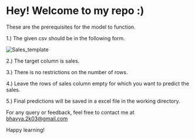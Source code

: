 # Hey! Welcome to my repo :)   

These are the prerequisites for the model to function.  

1.) The given csv should be in the following form.  

![Sales_template](https://user-images.githubusercontent.com/100507234/205450679-6422bfa8-1f1d-4ce4-bba1-1f5f701add53.jpg)  

2.) The target column is sales.  

3.) There is no restrictions on the number of rows.  

4.) Leave the rows of sales column empty for which you want to predict the sales.  

5.) Final predictions will be saved in a excel file in the working directory.

For any query or feedback, feel free to contact me at bhavya.2k03@gmail.com  

Happy learning!
